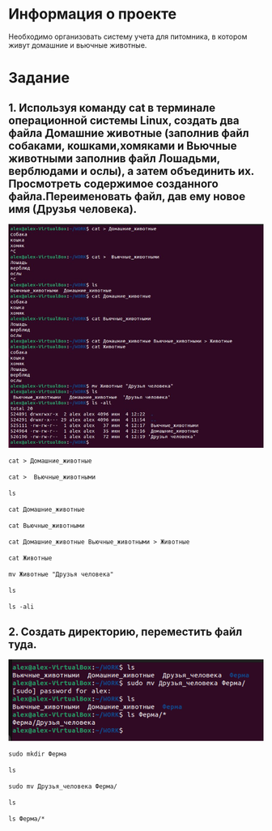 # Информация о проекте
Необходимо организовать систему учета для питомника, в котором живут
домашние и вьючные животные.

# Задание

## 1. Используя команду cat в терминале операционной системы Linux, создать два файла Домашние животные (заполнив файл собаками, кошками,хомяками и Вьючные животными заполнив файл Лошадьми, верблюдами и ослы), а затем объединить их. Просмотреть содержимое созданного файла.Переименовать файл, дав ему новое имя (Друзья человека).

 
 
![](./img/Task1.jpg)

```
cat > Домашние_животные

cat >  Вьючные_животными

ls

cat Домашние_животные

cat Вьючные_животными

cat Домашние_животные Вьючные_животными > Животные 

cat Животные

mv Животные "Друзья человека"

ls

ls -ali

```

## 2. Создать директорию, переместить файл туда.
![test](./img/Task2.png)
```
sudo mkdir Ферма

ls

sudo mv Друзья_человека Ферма/

ls

ls Ферма/*
```